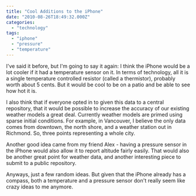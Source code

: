 ```yaml
---
title: "Cool Additions to the iPhone"
date: "2010-08-26T18:49:32.000Z"
categories: 
  - "technology"
tags: 
  - "iphone"
  - "pressure"
  - "temperature"
---
```


I've said it before, but I'm going to say it again: I think the iPhone would be a lot cooler if it had a temperature sensor on it. In terms of technology, all it is a single temperature controlled resistor (called a thermistor), probably worth about 5 cents. But it would be cool to be on a patio and be able to see how hot it is.

I also think that if everyone opted in to given this data to a central repository, that it would be possible to increase the accuracy of our existing weather models a great deal. Currently weather models are primed using sparse initial conditions. For example, in Vancouver, I believe the only data comes from downtown, the north shore, and a weather station out in Richmond. So, three points representing a whole city.

Another good idea came from my friend Alex - having a pressure sensor in the iPhone would also allow it to report altitude fairly easily. That would also be another great point for weather data, and another interesting piece to submit to a public repository.

Anyways, just a few random ideas. But given that the iPhone already has a compass, both a temperature and a pressure sensor don't really seem like crazy ideas to me anymore.
